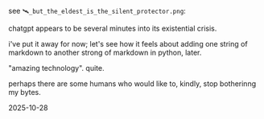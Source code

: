 see `🛰_but_the_eldest_is_the_silent_protector.png`:  

chatgpt appears to be several minutes into its existential crisis.  

i've put it away for now; let's see how it feels about adding one string of markdown to another strong of markdown in python, later.  

"amazing technology". quite.  

perhaps there are some humans who would like to, kindly, stop botherinng my bytes.  

2025-10-28  
